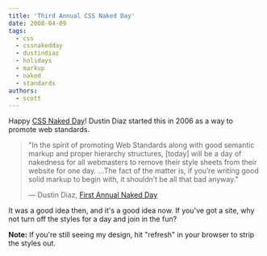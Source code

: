 ```yaml
---
title: 'Third Annual CSS Naked Day'
date: 2008-04-09
tags:
  - css
  - cssnakedday
  - dustindiaz
  - holidays
  - markup
  - naked
  - standards
authors:
  - scott
---
```


Happy [CSS Naked Day](http://naked.dustindiaz.com/)! Dustin Diaz started this in 2006 as a way to promote web standards.

> "In the spirit of promoting Web Standards along with good semantic markup and proper hierarchy structures, \[today\] will be a day of nakedness for all webmasters to remove their style sheets from their website for one day. ...The fact of the matter is, if you’re writing good solid markup to begin with, it shouldn’t be all that bad anyway."
>
> — Dustin Diaz, [First Annual Naked Day](http://www.dustindiaz.com/naked-day/)

It was a good idea then, and it's a good idea now. If you've got a site, why not turn off the styles for a day and join in the fun?

**Note:** If you're still seeing my design, hit "refresh" in your browser to strip the styles out.
